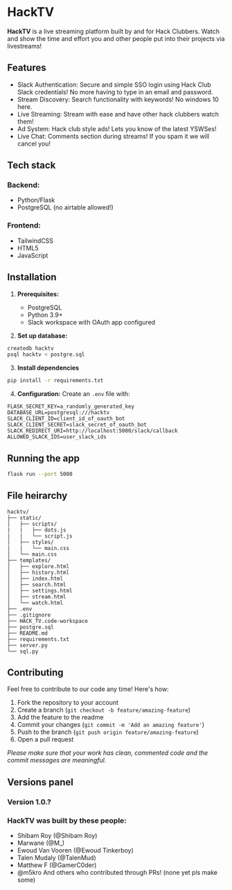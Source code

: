 # HackTV

**HackTV** is a live streaming platform built by and for Hack Clubbers. Watch and show the time and effort you and other people put into their projects via livestreams!

## Features
 - Slack Authentication: Secure and simple SSO login using Hack Club Slack credentials! No more having to type in an email and password.
 - Stream Discovery: Search functionality with keywords! No windows 10 here.
 - Live Streaming: Stream with ease and have other hack clubbers watch them!
 - Ad System: Hack club style ads! Lets you know of the latest YSWSes!
 - Live Chat: Comments section during streams! If you spam it we will cancel you!

## Tech stack
### Backend:
 - Python/Flask
 - PostgreSQL (no airtable allowed!)
### Frontend:
 - TailwindCSS
 - HTML5
 - JavaScript

## Installation
1. **Prerequisites:**
     - PostgreSQL
     - Python 3.9+
     - Slack workspace with OAuth app configured

2. **Set up database:**
```bash
createdb hacktv
psql hacktv < postgre.sql
```

3. **Install dependencies**
```bash
pip install -r requirements.txt
```

4. **Configuration:**
Create an `.env` file with:
```env
FLASK_SECRET_KEY=a_randomly_generated_key
DATABASE_URL=postgresql:///hacktv
SLACK_CLIENT_ID=client_id_of_oauth_bot
SLACK_CLIENT_SECRET=slack_secret_of_oauth_bot
SLACK_REDIRECT_URI=http://localhost:5000/slack/callback
ALLOWED_SLACK_IDS=user_slack_ids
```

## Running the app
```bash
flask run --port 5000
```

## File heirarchy

```heirarchy
hacktv/
├── static/
│   ├── scripts/
|   |   ├── dots.js
|   |   └── script.js
│   ├── styles/
|   |   └── main.css
│   └── main.css
├── templates/
│   ├── explore.html
│   ├── history.html
│   ├── index.html
│   ├── search.html
│   ├── settings.html
│   ├── stream.html
│   └── watch.html
├── .env
├── .gitignore
├── HACK_TV.code-workspace
├── postgre.sql
├── README.md
├── requirements.txt
├── server.py
└── sql.py
```

## Contributing
Feel free to contribute to our code any time! Here's how:
1. Fork the repository to your account
2. Create a branch (`git checkout -b feature/amazing-feature`)
3. Add the feature to the readme
4. Commit your changes (`git commit -m 'Add an amazing feature'`)
5. Push to the branch (`git push origin feature/amazing-feature`)
6. Open a pull request

*Please make sure that your work has clean, commented code and the commit messages are meaningful.*

## Versions panel
### Version 1.0.?
<!-- Maybe we could put here all the features available on V1 -->

### HackTV was built by these people:
 - Shibam Roy (@Shibam Roy)
 - Marwane (@M_)
 - Ewoud Van Vooren (@Ewoud Tinkerboy)
 - Talen Mudaly (@TalenMud)
 - Matthew F (@GamerC0der)
 - @m5kro
And others who contributed through PRs! (none yet pls make some)